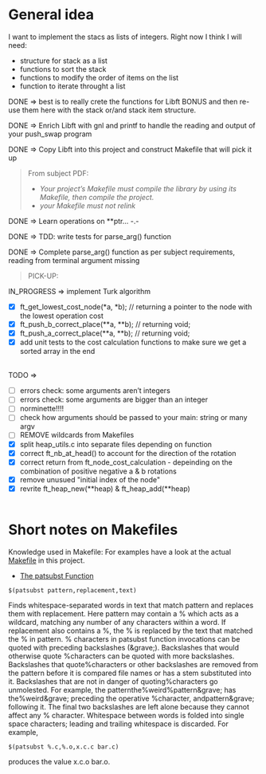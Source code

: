 # General idea

I want to implement the stacs as lists of integers.
Right now I think I will need:
- structure for stack as a list
- functions to sort the stack
- functions to modify the order of items on the list
- function to iterate throught a list

DONE => best is to really crete the functions for Libft BONUS and then re-use them here with the stack or/and stack item structure.

DONE => Enrich Libft with gnl and printf to handle the reading and output of your push_swap program

DONE => Copy Libft into this project and construct Makefile that will pick it up

> From subject PDF:
> - *Your project’s Makefile must compile the library by using its Makefile, then compile the project.*
> - *your Makefile must not relink*

DONE => Learn operations on **ptr...  -.-

DONE => TDD: write tests for parse_arg() function

DONE => Complete parse_arg() function as per subject requirements, reading from terminal argument missing

> PICK-UP:

IN_PROGRESS => implement Turk algorithm<br>
- [x] ft_get_lowest_cost_node(*a, *b); // returning a pointer to the node with the lowest operation cost<br>
- [x] ft_push_b_correct_place(**a, **b); // returning void;<br>
- [x] ft_push_a_correct_place(**a, **b); // returning void;<br>
- [x] add unit tests to the cost calculation functions to make sure we get a sorted array in the end<br><br>

TODO =><br>

- [ ] errors check: some arguments aren’t integers<br>
- [ ] errors check: some arguments are bigger than an integer<br>
- [ ] norminette!!!!<br>
- [ ] check how arguments should be passed to your main: string or many argv<br>
- [ ] REMOVE wildcards from Makefiles<br>
- [x] split heap_utils.c into separate files depending on function<br>
- [x] correct ft_nb_at_head() to account for the direction of the rotation<br>
- [x] correct return from ft_node_cost_calculation - depeinding on the combination of positive negative a & b rotations<br>
- [x] remove unusued "initial index of the node"<br>
- [x] revrite ft_heap_new(**heap) & ft_heap_add(**heap)<br><br>

# Short notes on Makefiles

Knowledge used in Makefile:
For examples have a look at the actual [Makefile](Makefile) in this project.
- [The patsubst Function](https://ocw.mit.edu/courses/1-124j-foundations-of-software-engineering-fall-2000/pages/lecture-notes/gnu_makefile_documentation/#TOC77)
```
$(patsubst pattern,replacement,text)
```
Finds whitespace-separated words in text that match pattern and replaces them with replacement. Here pattern may contain a % which acts as a wildcard, matching any number of any characters within a word. If replacement also contains a %, the % is replaced by the text that matched the % in pattern. % characters in patsubst function invocations can be quoted with preceding backslashes (\&grave;). Backslashes that would otherwise quote %characters can be quoted with more backslashes. Backslashes that quote%characters or other backslashes are removed from the pattern before it is compared file names or has a stem substituted into it. Backslashes that are not in danger of quoting%characters go unmolested. For example, the patternthe\%weird\%pattern\&grave; has the%weird\&grave; preceding the operative %character, andpattern\&grave; following it. The final two backslashes are left alone because they cannot affect any % character. Whitespace between words is folded into single space characters; leading and trailing whitespace is discarded. For example,
```
$(patsubst %.c,%.o,x.c.c bar.c)
```
produces the value x.c.o bar.o.





